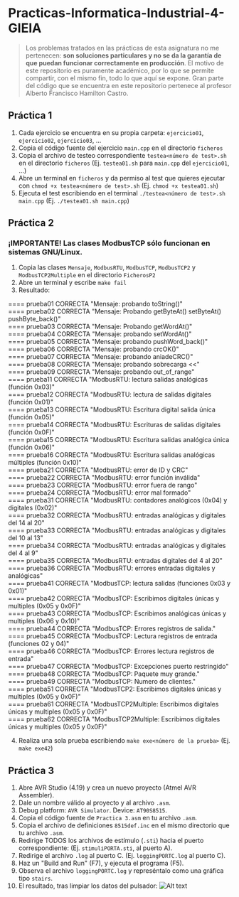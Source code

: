 # Practicas-Informatica-Industrial-4-GIEIA
>Los problemas tratados en las prácticas de esta asignatura no me pertenecen: **son soluciones particulares y no se da la garantía de que puedan funcionar correctamente en producción**. El motivo de este repositorio es puramente académico, por lo que se permite compartir, con el mismo fin, todo lo que aquí se expone. Gran parte del código que se encuentra en este repositorio pertenece al profesor Alberto Francisco Hamilton Castro.

## Práctica 1
1. Cada ejercicio se encuentra en su propia carpeta: `ejercicio01`, `ejercicio02`, `ejercicio03`, ...
2. Copia el código fuente del ejercicio `main.cpp` en el directorio `ficheros`
3. Copia el archivo de testeo correspondiente `testea<número de test>.sh` en el directorio `ficheros` (Ej. `testea01.sh` para `main.cpp` del `ejercicio01`, ...)
4. Abre un terminal en `ficheros` y da permiso al test que quieres ejecutar con `chmod +x testea<número de test>.sh` (Ej. `chmod +x testea01.sh`)
5. Ejecuta el test escribiendo en el terminal `./testea<número de test>.sh main.cpp` (Ej. `./testea01.sh main.cpp`)

## Práctica 2
### **¡IMPORTANTE! Las clases ModbusTCP sólo funcionan en sistemas GNU/Linux.**
1. Copia las clases `Mensaje`, `ModbusRTU`, `ModbusTCP`, `ModbusTCP2` y `ModbusTCP2Multiple` en el directorio `FicherosP2`
2. Abre un terminal y escribe `make fail`
3. Resultado:

==== prueba01 CORRECTA   "Mensaje: probando toString()"\
==== prueba02 CORRECTA   "Mensaje: Probando getByteAt() setByteAt() pushByte_back()"\
==== prueba03 CORRECTA   "Mensaje: Probando getWordAt()"\
==== prueba04 CORRECTA   "Mensaje: probando setWordAt()"\
==== prueba05 CORRECTA   "Mensaje: probando pushWord_back()"\
==== prueba06 CORRECTA   "Mensaje: probando crcOK()"\
==== prueba07 CORRECTA   "Mensaje: probando aniadeCRC()"\
==== prueba08 CORRECTA   "Mensaje: probando sobrecarga <<"\
==== prueba09 CORRECTA   "Mensaje: probando out_of_range"\
==== prueba11 CORRECTA   "ModbusRTU: lectura salidas analógicas (función 0x03)"\
==== prueba12 CORRECTA   "ModbusRTU: lectura de salidas digitales (función 0x01)"\
==== prueba13 CORRECTA   "ModbusRTU: Escritura digital salida única (función 0x05)"\
==== prueba14 CORRECTA   "ModbusRTU: Escrituras de salidas digitales (función 0x0F)"\
==== prueba15 CORRECTA   "ModbusRTU: Escritura salidas analógica única (función 0x06)"\
==== prueba16 CORRECTA   "ModbusRTU: Escritura salidas analógicas múltiples (función 0x10)"\
==== prueba21 CORRECTA   "ModbusRTU: error de ID y CRC"\
==== prueba22 CORRECTA   "ModbusRTU: error función inválida"\
==== prueba23 CORRECTA   "ModbusRTU: error fuera de rango"\
==== prueba24 CORRECTA   "ModbusRTU: error mal formado"\
==== prueba31 CORRECTA   "ModbusRTU: contadores analógicos (0x04) y digitales (0x02)"\
==== prueba32 CORRECTA   "ModbusRTU: entradas analógicas y digitales del 14 al 20"\
==== prueba33 CORRECTA   "ModbusRTU: entradas analógicas y digitales del 10 al 13"\
==== prueba34 CORRECTA   "ModbusRTU: entradas analógicas y digitales del 4 al 9"\
==== prueba35 CORRECTA   "ModbusRTU: entradas digitales del 4 al 20"\
==== prueba36 CORRECTA   "ModbusRTU: errores entradas digitales y analógicas"\
==== prueba41 CORRECTA   "ModbusTCP: lectura salidas (funciones 0x03 y 0x01)"\
==== prueba42 CORRECTA   "ModbusTCP: Escribimos digitales únicas y multiples (0x05 y 0x0F)"\
==== prueba43 CORRECTA   "ModbusTCP: Escribimos analógicas únicas y multiples (0x06 y 0x10)"\
==== prueba44 CORRECTA   "ModbusTCP: Errores registros de salida."\
==== prueba45 CORRECTA   "ModbusTCP: Lectura registros de entrada (funciones 02 y 04)"\
==== prueba46 CORRECTA   "ModbusTCP: Errores lectura registros de entrada"\
==== prueba47 CORRECTA   "ModbusTCP: Excepciones puerto restringido"\
==== prueba48 CORRECTA   "ModbusTCP: Paquete muy grande."\
==== prueba49 CORRECTA   "ModbusTCP: Numero de clientes."\
==== prueba51 CORRECTA   "ModbusTCP2: Escribimos digitales únicas y multiples (0x05 y 0x0F)"\
==== prueba61 CORRECTA   "ModbusTCP2Multiple: Escribimos digitales únicas y multiples (0x05 y 0x0F)"\
==== prueba62 CORRECTA   "ModbusTCP2Multiple: Escribimos digitales únicas y multiples (0x05 y 0x0F)"

4. Realiza una sola prueba escribiendo `make exe<número de la prueba>` (Ej. `make exe42`)

## Práctica 3
1. Abre AVR Studio (4.19) y crea un nuevo proyecto (Atmel AVR Assembler).
2. Dale un nombre válido al proyecto y al archivo `.asm`.
3. Debug platform: `AVR Simulator`. Device: `AT90S8515`.
4. Copia el código fuente de `Practica 3.asm` en tu archivo `.asm`.
5. Copia el archivo de definiciones `8515def.inc` en el mismo directorio que tu archivo `.asm`.
6. Redirige TODOS los archivos de estímulo (`.sti`) hacia el puerto correspondiente: (Ej. `stimuliPORTA.sti`, al puerto A).
7. Redirige el archivo `.log` al puerto C. (Ej. `loggingPORTC.log` al puerto C).
8. Haz un "Build and Run" (F7), y ejecuta el programa (F5).
9. Observa el archivo `loggingPORTC.log` y represéntalo como una gráfica tipo `stairs`.
10. El resultado, tras limpiar los datos del pulsador:
![Alt text](https://i.imgur.com/H92tw8j.png "PWM Output")
